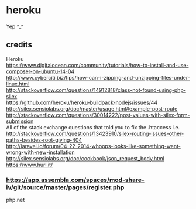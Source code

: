 # heroku
Yep ^_^
## credits
Heroku  
https://www.digitalocean.com/community/tutorials/how-to-install-and-use-composer-on-ubuntu-14-04  
http://www.cyberciti.biz/tips/how-can-i-zipping-and-unzipping-files-under-linux.html  
http://stackoverflow.com/questions/14912818/class-not-found-using-php-silex  
https://github.com/heroku/heroku-buildpack-nodejs/issues/44  
http://silex.sensiolabs.org/doc/master/usage.html#example-post-route  
http://stackoverflow.com/questions/30014222/post-values-with-silex-form-submission  
All of the stack exchange questions that told you to fix the .htaccess i.e. http://stackoverflow.com/questions/13423910/silex-routing-issues-other-paths-besides-root-giving-404  
http://laravel.io/forum/04-22-2014-whoops-looks-like-something-went-wrong-with-new-installation  
http://silex.sensiolabs.org/doc/cookbook/json_request_body.html  
https://www.hurl.it/  
### https://app.assembla.com/spaces/mod-share-iv/git/source/master/pages/register.php  
php.net  
